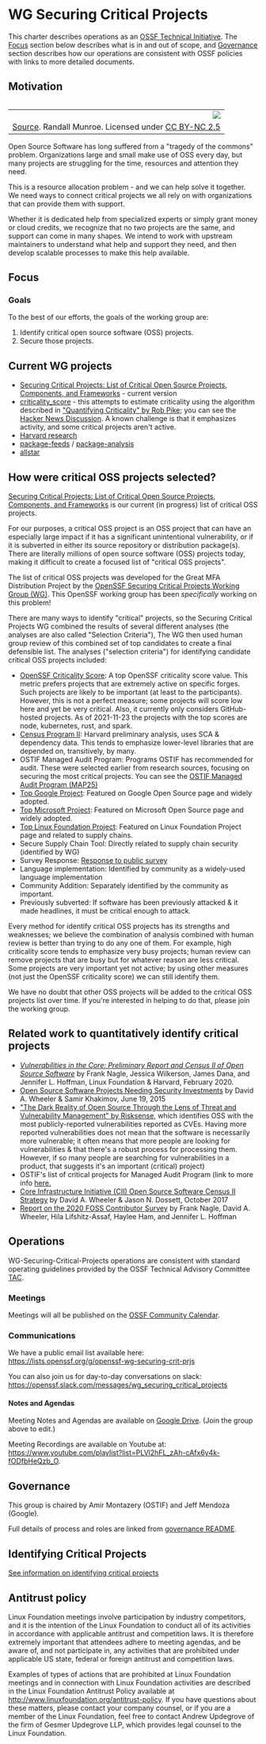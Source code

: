 # WG Securing Critical Projects

This charter describes operations as an [OSSF Technical Initiative](https://github.com/ossf/tac/blob/master/charters/).
The [Focus](#focus) section below describes what is in and out of scope,
and [Governance](#governance) section describes how our operations are consistent with OSSF policies with links to more detailed documents.

## Motivation

<table align="right">
  <tr><td><img align="right" src="https://imgs.xkcd.com/comics/dependency.png"></td></tr>
  <tr><td><a href="https://xkcd.com/2347">Source</a>. Randall Munroe. Licensed under <a href="https://creativecommons.org/licenses/by-nc/2.5/">CC BY-NC 2.5</a></td></tr>
</table>

Open Source Software has long suffered from a "tragedy of the commons" problem.
Organizations large and small make use of OSS every day, but many projects are struggling for the time, resources and attention they need.

This is a resource allocation problem - and we can help solve it together.
We need ways to connect critical projects we all rely on with organizations that can provide them with support.

Whether it is dedicated help from specialized experts or simply grant money or cloud credits, we recognize that no two
projects are the same, and support can come in many shapes.
We intend to work with upstream maintainers to understand what help and support they need, and then develop scalable processes to make
this help available.

## Focus

### Goals

To the best of our efforts, the goals of the working group are:

1. Identify critical open source software (OSS) projects. 
2. Secure those projects.


## Current WG projects

* [Securing Critical Projects: List of Critical Open Source Projects, Components, and Frameworks](https://docs.google.com/spreadsheets/d/1ONZ4qeMq8xmeCHX03lIgIYE4MEXVfVL6oj05lbuXTDM/edit) - current version
* [criticality_score](https://github.com/ossf/criticality_score) - this attempts to estimate criticality using the algorithm described in ["Quantifying Criticality" by Rob Pike](https://github.com/ossf/criticality_score/blob/main/Quantifying_criticality_algorithm.pdf); you can see the [Hacker News Discussion](https://news.ycombinator.com/item?id=25381397). A known challenge is that it emphasizes activity, and some critical projects aren't active.
* [Harvard research](https://www.coreinfrastructure.org/programs/census-program-ii/)
* [package-feeds](https://github.com/ossf/package-feeds) / [package-analysis](https://github.com/ossf/package-analysis)
* [allstar](https://github.com/ossf/allstar)


## How were critical OSS projects selected?

[Securing Critical Projects: List of Critical Open Source Projects, Components, and Frameworks](https://docs.google.com/spreadsheets/d/1ONZ4qeMq8xmeCHX03lIgIYE4MEXVfVL6oj05lbuXTDM/edit) is our current (in progress) list of critical OSS projects.

For our purposes, a critical OSS project is an OSS project that can have
an especially large impact if it has a significant unintentional vulnerability,
or if it is subverted in either its source repository or
distribution package(s).
There are literally millions of open source software (OSS) projects today,
making it difficult to create a focused list of "critical OSS projects".

The list of critical OSS projects was developed for the Great MFA Distribution
Project by the
[OpenSSF Securing Critical Projects Working Group (WG)](https://github.com/ossf/wg-securing-critical-projects).
This OpenSSF working group has been *specifically* working on this problem!

There are many ways to identify "critical" projects, so the
Securing Critical Projects WG combined the results of several different
analyses (the analyses are also called "Selection Criteria"),
The WG then used human group review of this combined set of top candidates
to create a final defensible list. The analyses ("selection criteria") for
identifying candidate critical OSS projects included:

* [OpenSSF Criticality Score](https://github.com/ossf/criticality_score): A top OpenSSF criticality score value. This metric prefers projects that are extremely active on specific forges. Such projects are likely to be important (at least to the participants). However, this is not a perfect measure; some projects will score low here and yet be very critical. Also, it currently only considers GitHub-hosted projects. As of 2021-11-23 the projects with the top scores are node, kubernetes, rust, and spark.
* [Census Program II](https://www.coreinfrastructure.org/programs/census-program-ii/): Harvard preliminary analysis, uses SCA & dependency data. This tends to emphasize lower-level libraries that are depended on, transitively, by many.
* OSTIF Managed Audit Program: Programs OSTIF has recommended for audit. These were selected earlier from research sources, focusing on securing the most critical projects. You can see the [OSTIF Managed Audit Program (MAP25)](https://docs.google.com/spreadsheets/d/1oytKuD7UCX6nDXWQMr6ZgYYgap_SH_JVBof5gNrgSxo/edit#gid=0)
* [Top Google Project](https://opensource.google/projects/list/featured):	Featured on Google Open Source page and widely adopted.
* [Top Microsoft Project](https://opensource.microsoft.com/projects/): Featured on Microsoft Open Source page and widely adopted.
* [Top Linux Foundation Project](https://www.linuxfoundation.org/projects/): 	Featured on Linux Foundation Project page and related to supply chains.
*  Secure Supply Chain Tool: Directly related to supply chain security (identified by WG)
* Survey Response: [Response to public survey](https://forms.gle/19PKPS17zkL5fTFUA)
* Language implementation: Identified by community as a widely-used language implementation
* Community Addition: Separately identified by the community as important.
* Previously subverted: If software has been previously attacked & it made headlines, it must be critical enough to attack.

Every method for identify critical OSS projects has its strengths and
weaknesses; we believe the combination of analysis combined with human review
is better than trying to do any one of them.
For example, high criticality score tends to emphasize very busy projects;
human review can remove projects that are busy but for whatever reason
are less critical.
Some projects are very important yet not active; by using other measures
(not just the OpenSSF criticality score) we can still identify them.

We have no doubt that other OSS projects will be added to the
critical OSS projects list over time. If you're interested in helping
to do that, please join the working group.

## Related work to quantitatively identify critical projects

* [*Vulnerabilities in the Core: Preliminary Report and Census II of Open Source Software*](https://www.coreinfrastructure.org/programs/census-program-ii/) by Frank Nagle, Jessica Wilkerson, James Dana, and Jennifer L. Hoffman, Linux Foundation & Harvard, February 2020.
* [Open Source Software Projects Needing Security Investments](https://www.coreinfrastructure.org/wp-content/uploads/sites/6/2018/04/pub_ida_lf_cii_070915.pdf) by David A. Wheeler & Samir Khakimov, June 19, 2015
* ["The Dark Reality of Open Source Through the Lens of Threat and Vulnerability Management" by Risksense](https://risksense.com/wp-content/uploads/2020/09/RiskSense-Spotlight-The-Dark-Reality-of-Open-Source.pdf), which identifies OSS with the most publicly-reported vulnerabilities reported as CVEs. Having more reported vulnerabilities does not mean that the software is necessarily more vulnerable; it often means that more people are looking for vulnerabilities & that there's a robust process for processing them. However, if so many people are searching for vulnerabilities in a product, that suggests it's an important (critical) project)
* OSTIF's list of critical projects for Managed Audit Program (link to more info [here.](https://docs.google.com/spreadsheets/d/1oytKuD7UCX6nDXWQMr6ZgYYgap_SH_JVBof5gNrgSxo/edit#gid=0)
* [Core Infrastructure Initiative (CII) Open Source Software Census II Strategy](https://www.ida.org/research-and-publications/publications/all/c/co/core-infrastructure-initiative-cii-open-source-software-census-ii-strategy) by David A. Wheeler & Jason N. Dossett, October 2017
* [Report on the 2020 FOSS Contributor Survey](https://www.linuxfoundation.org/blog/2020/12/download-the-report-on-the-2020-foss-contributor-survey/) by Frank Nagle, David A. Wheeler, Hila Lifshitz-Assaf, Haylee Ham, and Jennifer L. Hoffman


## Operations

WG-Securing-Critical-Projects operations are consistent with standard operating guidelines
provided by the OSSF Technical Advisory Committee
[TAC](https://github.com/ossf/tac).

### Meetings

Meetings will all be published on the [OSSF Community Calendar](https://calendar.google.com/calendar/r?cid=s63voefhp5i9pfltb5q67ngpes@group.calendar.google.com).

### Communications

We have a public email list available here: https://lists.openssf.org/g/openssf-wg-securing-crit-prjs

You can also join us for day-to-day conversations on slack: https://openssf.slack.com/messages/wg_securing_critical_projects

#### Notes and Agendas

Meeting Notes and Agendas are available on [Google Drive](https://docs.google.com/document/d/1MIXxadtWsaROpFcJnBtYnQPoyzTCIDhd0IGV8PIV0mQ/edit). (Join the group above to edit.)

Meeting Recordings are available on Youtube at: https://www.youtube.com/playlist?list=PLVl2hFL_zAh-cAfx6y4k-fODfbHeQzb_O.

## Governance

This group is chaired by Amir Montazery (OSTIF) and Jeff Mendoza (Google).

Full details of process and roles are linked from [governance README](/governance).

## Identifying Critical Projects

[See information on identifying critical projects](https://github.com/ossf/wg-securing-critical-projects/blob/main/Initiatives/Identifying-Critical-Projects.md)

## Antitrust policy

Linux Foundation meetings involve participation by industry competitors, and it is the intention of the Linux Foundation to conduct all of its activities in accordance with applicable antitrust and competition laws. It is therefore extremely important that attendees adhere to meeting agendas, and be aware of, and not participate in, any activities that are prohibited under applicable US state, federal or foreign antitrust and competition laws.

Examples of types of actions that are prohibited at Linux Foundation meetings and in connection with Linux Foundation activities are described in the Linux Foundation Antitrust Policy available at <http://www.linuxfoundation.org/antitrust-policy>. If you have questions about these matters, please contact your company counsel, or if you are a member of the Linux Foundation, feel free to contact Andrew Updegrove of the firm of Gesmer Updegrove LLP, which provides legal counsel to the Linux Foundation.
